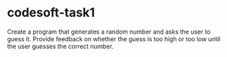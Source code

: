 # codesoft-task1
Create a program that generates a random number and asks the user to guess it. Provide feedback on whether the guess is too high or too low until the user guesses the correct number.
